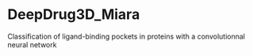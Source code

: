 # DeepDrug3D_Miara
Classification of ligand-binding pockets in proteins with a convolutionnal neural network
